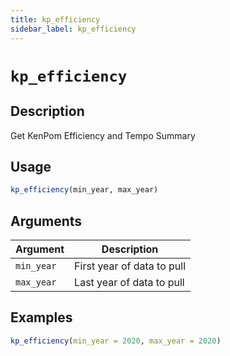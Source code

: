 ```yaml
---
title: kp_efficiency
sidebar_label: kp_efficiency
---
```

# `kp_efficiency`

## Description

Get KenPom Efficiency and Tempo Summary


## Usage

```r
kp_efficiency(min_year, max_year)
```


## Arguments

Argument      |Description
------------- |----------------
`min_year`     |     First year of data to pull
`max_year`     |     Last year of data to pull


## Examples

```r
kp_efficiency(min_year = 2020, max_year = 2020)
```



